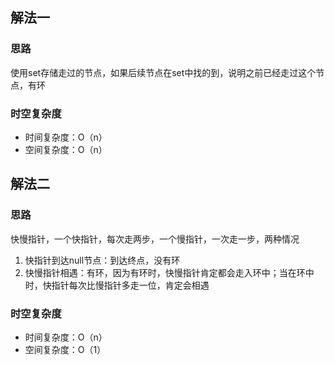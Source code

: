 ## 解法一
### 思路
使用set存储走过的节点，如果后续节点在set中找的到，说明之前已经走过这个节点，有环
### 时空复杂度
- 时间复杂度：O（n）
- 空间复杂度：O（n）

## 解法二
### 思路
快慢指针，一个快指针，每次走两步，一个慢指针，一次走一步，两种情况
1. 快指针到达null节点：到达终点，没有环
2. 快慢指针相遇：有环，因为有环时，快慢指针肯定都会走入环中；当在环中时，快指针每次比慢指针多走一位，肯定会相遇

### 时空复杂度
- 时间复杂度：O（n）
- 空间复杂度：O（1）